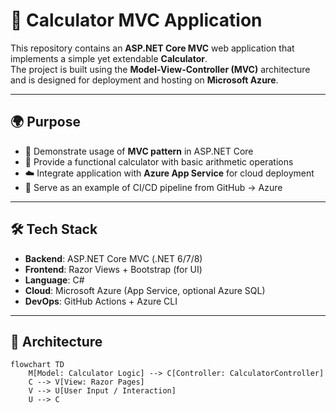 # 🧮 Calculator MVC Application

This repository contains an **ASP.NET Core MVC** web application that implements a simple yet extendable **Calculator**.  
The project is built using the **Model-View-Controller (MVC)** architecture and is designed for deployment and hosting on **Microsoft Azure**.

---

## 🌍 Purpose

- 🧩 Demonstrate usage of **MVC pattern** in ASP.NET Core  
- 🧮 Provide a functional calculator with basic arithmetic operations  
- ☁️ Integrate application with **Azure App Service** for cloud deployment  
- 🚀 Serve as an example of CI/CD pipeline from GitHub → Azure  

---

## 🛠 Tech Stack

- **Backend**: ASP.NET Core MVC (.NET 6/7/8)  
- **Frontend**: Razor Views + Bootstrap (for UI)  
- **Language**: C#  
- **Cloud**: Microsoft Azure (App Service, optional Azure SQL)  
- **DevOps**: GitHub Actions + Azure CLI  

---

## 🔄 Architecture

```mermaid
flowchart TD
    M[Model: Calculator Logic] --> C[Controller: CalculatorController]
    C --> V[View: Razor Pages]
    V --> U[User Input / Interaction]
    U --> C
